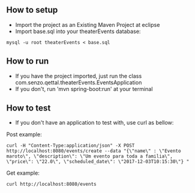## How to setup

- Import the project as an Existing Maven Project at eclipse
- Import base.sql into your theaterEvents database:
```
mysql -u root theaterEvents < base.sql
``` 


## How to run

- If you have the project imported, just run the class com.senzo.qettal.theaterEvents.EventsApplication 
- If you don't, run 'mvn spring-boot:run' at your terminal

## How to test

- If you don't have an application to test with, use curl as bellow:

Post example:

```
curl -H "Content-Type:application/json" -X POST http://localhost:8080/events/create --data "{\"name\" : \"Evento maroto\", \"description\": \"Um evento para toda a familia\", \"price\": \"22.0\", \"scheduled_date\": \"2017-12-03T10:15:30\"} "
```

Get example:
```
curl http://localhost:8080/events
```
